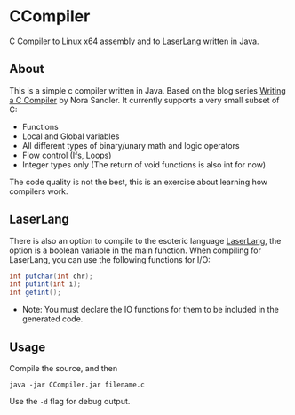 # CCompiler
C Compiler to Linux x64 assembly and to [LaserLang](https://github.com/Quintec/LaserLang) written in Java.

## About
This is a simple c compiler written in Java. Based on the blog series [Writing a C Compiler](https://norasandler.com/2017/11/29/Write-a-Compiler.html) by Nora Sandler.
It currently supports a very small subset of C:
- Functions
- Local and Global variables
- All different types of binary/unary math and logic operators
- Flow control (Ifs, Loops)
- Integer types only (The return of void functions is also int for now)

The code quality is not the best, this is an exercise about learning how compilers work.

## LaserLang
There is also an option to compile to the esoteric language [LaserLang](https://github.com/Quintec/LaserLang), the option is a boolean variable in the main function.
When compiling for LaserLang, you can use the following functions for I/O:
```java
int putchar(int chr);
int putint(int i);
int getint();
```
* Note: You must declare the IO functions for them to be included in the generated code.

## Usage
Compile the source, and then
```shell
java -jar CCompiler.jar filename.c
```
Use the `-d` flag for debug output.
